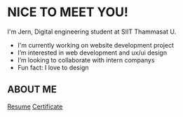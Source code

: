# NICE TO MEET YOU!

I'm Jern, Digital engineering student at SIIT Thammasat U.

* I'm currently working on website development  project
* I’m interested in web development and ux/ui design
* I’m looking to collaborate with intern companys
* Fun fact: I love to design 

## ABOUT ME
[Resume](https://drive.google.com/file/d/10mIKFOAATUDiBUOBq65igGDNZwsyRdyM/view)
[Certificate](https://drive.google.com/drive/folders/1imYcK3777P9R6aYOUNU9D5dQKAmOpXv0?usp=sharing)